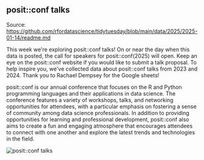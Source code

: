 ## posit::conf talks

Source: https://github.com/rfordatascience/tidytuesday/blob/main/data/2025/2025-01-14/readme.md

This week we're exploring posit::conf talks! On or near the day when this data is posted, the call for speakers for posit::conf(2025) will open. Keep an eye on the posit::conf website if you would like to submit a talk proposal. To help inspire you, we've collected data about posit::conf talks from 2023 and 2024. Thank you to Rachael Dempsey for the Google sheets!

posit::conf is our annual conference that focuses on the R and Python programming languages and their applications in data science. The conference features a variety of workshops, talks, and networking opportunities for attendees, with a particular emphasis on fostering a sense of community among data science professionals. In addition to providing opportunities for learning and professional development, posit::conf also aims to create a fun and engaging atmosphere that encourages attendees to connect with one another and explore the latest trends and technologies in the field.

![posit::conf talks](https://github.com/manassehoduor/TidyTuesday/blob/main/2025/wk_02/posit%20conf.png)
